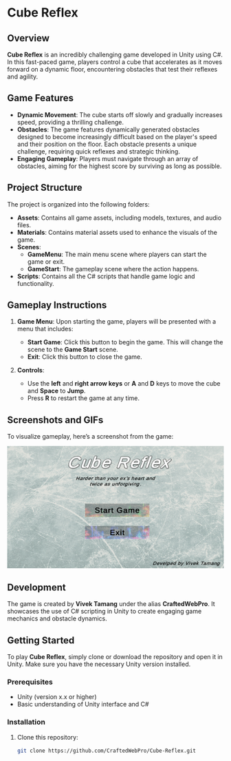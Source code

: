 # Cube Reflex

## Overview
**Cube Reflex** is an incredibly challenging game developed in Unity using C#. In this fast-paced game, players control a cube that accelerates as it moves forward on a dynamic floor, encountering obstacles that test their reflexes and agility.

## Game Features
- **Dynamic Movement**: The cube starts off slowly and gradually increases speed, providing a thrilling challenge.
- **Obstacles**: The game features dynamically generated obstacles designed to become increasingly difficult based on the player's speed and their position on the floor. Each obstacle presents a unique challenge, requiring quick reflexes and strategic thinking.
- **Engaging Gameplay**: Players must navigate through an array of obstacles, aiming for the highest score by surviving as long as possible.

## Project Structure
The project is organized into the following folders:
- **Assets**: Contains all game assets, including models, textures, and audio files.
- **Materials**: Contains material assets used to enhance the visuals of the game.
- **Scenes**: 
  - **GameMenu**: The main menu scene where players can start the game or exit.
  - **GameStart**: The gameplay scene where the action happens.
- **Scripts**: Contains all the C# scripts that handle game logic and functionality.

## Gameplay Instructions
1. **Game Menu**: Upon starting the game, players will be presented with a menu that includes:
   - **Start Game**: Click this button to begin the game. This will change the scene to the **Game Start** scene.
   - **Exit**: Click this button to close the game.

2. **Controls**:
   - Use the **left** and **right arrow keys** or **A** and **D** keys to move the cube and **Space** to **Jump**.
   - Press **R** to restart the game at any time.

## Screenshots and GIFs
To visualize gameplay, here’s a screenshot from the game:

![Game Menu Screenshot](Images/Screenshot.png)

## Development
The game is created by **Vivek Tamang** under the alias **CraftedWebPro**. It showcases the use of C# scripting in Unity to create engaging game mechanics and obstacle dynamics.

## Getting Started
To play **Cube Reflex**, simply clone or download the repository and open it in Unity. Make sure you have the necessary Unity version installed.

### Prerequisites
- Unity (version x.x or higher)
- Basic understanding of Unity interface and C#

### Installation
1. Clone this repository:
   ```bash
   git clone https://github.com/CraftedWebPro/Cube-Reflex.git
